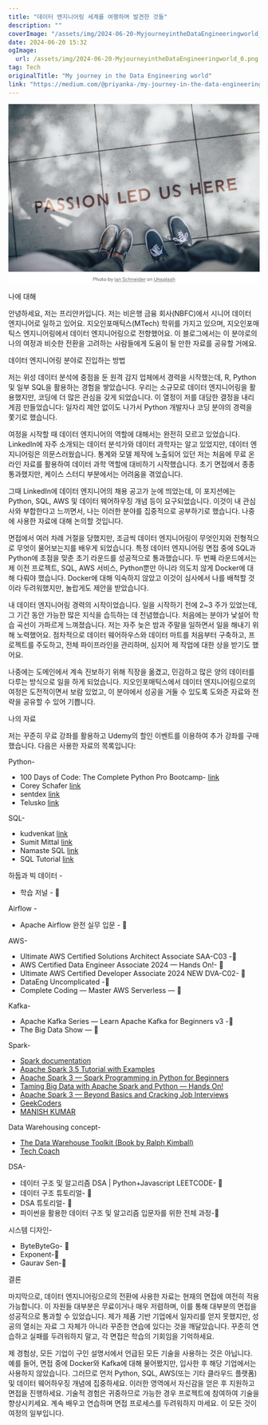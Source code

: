 ```yaml
---
title: "데이터 엔지니어링 세계를 여행하며 발견한 것들"
description: ""
coverImage: "/assets/img/2024-06-20-MyjourneyintheDataEngineeringworld_0.png"
date: 2024-06-20 15:32
ogImage: 
  url: /assets/img/2024-06-20-MyjourneyintheDataEngineeringworld_0.png
tag: Tech
originalTitle: "My journey in the Data Engineering world"
link: "https://medium.com/@priyanka-/my-journey-in-the-data-engineering-world-184d56e0a169"
---
```



![image](/assets/img/2024-06-20-MyjourneyintheDataEngineeringworld_0.png)

나에 대해

안녕하세요, 저는 프리얀카입니다. 저는 비은행 금융 회사(NBFC)에서 시니어 데이터 엔지니어로 일하고 있어요. 지오인포매틱스(MTech) 학위를 가지고 있으며, 지오인포매틱스 엔지니어링에서 데이터 엔지니어링으로 전향했어요. 이 블로그에서는 이 분야로의 나의 여정과 비슷한 전환을 고려하는 사람들에게 도움이 될 만한 자료를 공유할 거에요.

데이터 엔지니어링 분야로 진입하는 방법

<div class="content-ad"></div>

저는 위성 데이터 분석에 중점을 둔 원격 감지 업체에서 경력을 시작했는데, R, Python 및 일부 SQL을 활용하는 경험을 쌓았습니다. 우리는 소규모로 데이터 엔지니어링을 활용했지만, 코딩에 더 많은 관심을 갖게 되었습니다. 이 열정이 저를 대담한 결정을 내리게끔 만들었습니다: 일자리 제안 없이도 나가서 Python 개발자나 코딩 분야의 경력을 쫓기로 했습니다.

여정을 시작할 때 데이터 엔지니어의 역할에 대해서는 완전히 모르고 있었습니다. LinkedIn에 자주 소개되는 데이터 분석가와 데이터 과학자는 알고 있었지만, 데이터 엔지니어링은 의문스러웠습니다. 통계와 모델 제작에 노출되어 있던 저는 처음에 무료 온라인 자료를 활용하여 데이터 과학 역할에 대비하기 시작했습니다. 초기 면접에서 종종 통과했지만, 케이스 스터디 부분에서는 어려움을 겪었습니다.

그때 LinkedIn에 데이터 엔지니어의 채용 공고가 눈에 띄었는데, 이 포지션에는 Python, SQL, AWS 및 데이터 웨어하우징 개념 등이 요구되었습니다. 이것이 내 관심사와 부합한다고 느끼면서, 나는 이러한 분야를 집중적으로 공부하기로 했습니다. 나중에 사용한 자료에 대해 논의할 것입니다.

면접에서 여러 차례 거절을 당했지만, 조금씩 데이터 엔지니어링이 무엇인지와 전형적으로 무엇이 물어보는지를 배우게 되었습니다. 특정 데이터 엔지니어링 면접 중에 SQL과 Python에 초점을 맞춘 초기 라운드를 성공적으로 통과했습니다. 두 번째 라운드에서는 제 이전 프로젝트, SQL, AWS 서비스, Python뿐만 아니라 의도치 않게 Docker에 대해 다뤄야 했습니다. Docker에 대해 익숙하지 않았고 이것이 심사에서 나를 배척할 것이라 두려워했지만, 놀랍게도 제안을 받았습니다.

<div class="content-ad"></div>

내 데이터 엔지니어링 경력의 시작이었습니다. 일을 시작하기 전에 2~3 주가 있었는데, 그 기간 동안 가능한 많은 지식을 습득하는 데 전념했습니다. 처음에는 분야가 낯설어 학습 곡선이 가파르게 느껴졌습니다. 저는 자주 늦은 밤과 주말을 일하면서 일을 해내기 위해 노력했어요. 점차적으로 데이터 웨어하우스와 데이터 마트를 처음부터 구축하고, 프로젝트를 주도하고, 전체 파이프라인을 관리하며, 심지어 제 작업에 대한 상을 받기도 했어요.

나중에는 도메인에서 계속 진보하기 위해 직장을 옮겼고, 민감하고 많은 양의 데이터를 다루는 방식으로 일을 하게 되었습니다. 지오인포매틱스에서 데이터 엔지니어링으로의 여정은 도전적이면서 보람 있었고, 이 분야에서 성공을 거둘 수 있도록 도와준 자료와 전략을 공유할 수 있어 기쁩니다.

나의 자료

저는 꾸준히 무료 강좌를 활용하고 Udemy의 할인 이벤트를 이용하여 추가 강좌를 구매했습니다. 다음은 사용한 자료의 목록입니다:

<div class="content-ad"></div>

Python-

- 100 Days of Code: The Complete Python Pro Bootcamp- [link](https://website.com)
- Corey Schafer [link](https://website.com)
- sentdex [link](https://website.com)
- Telusko [link](https://website.com)

SQL-

- kudvenkat [link](https://website.com)
- Sumit Mittal [link](https://website.com)
- Namaste SQL [link](https://website.com)
- SQL Tutorial [link](https://website.com)

<div class="content-ad"></div>

하둡과 빅 데이터 -

- 학습 저널 - 🔗

Airflow -

- Apache Airflow 완전 실무 입문 - 🔗

<div class="content-ad"></div>

AWS-

- Ultimate AWS Certified Solutions Architect Associate SAA-C03 -🔗
- AWS Certified Data Engineer Associate 2024 — Hands On!- 🔗
- Ultimate AWS Certified Developer Associate 2024 NEW DVA-C02- 🔗
- DataEng Uncomplicated -🔗
- Complete Coding — Master AWS Serverless — 🔗

Kafka-

- Apache Kafka Series — Learn Apache Kafka for Beginners v3 -🔗
- The Big Data Show — 🔗

<div class="content-ad"></div>

Spark-

- [Spark documentation](link)
- [Apache Spark 3.5 Tutorial with Examples](link)
- [Apache Spark 3 — Spark Programming in Python for Beginners](link)
- [Taming Big Data with Apache Spark and Python — Hands On!](link)
- [Apache Spark 3 — Beyond Basics and Cracking Job Interviews](link)
- [GeekCoders](link)
- [MANISH KUMAR](link)

Data Warehousing concept-

- [The Data Warehouse Toolkit (Book by Ralph Kimball)](link)
- [Tech Coach](link)

<div class="content-ad"></div>

DSA-

- 데이터 구조 및 알고리즘 DSA | Python+Javascript LEETCODE- 🔗
- 데이터 구조 튜토리얼- 🔗
- DSA 튜토리얼- 🔗
- 파이썬을 활용한 데이터 구조 및 알고리즘 입문자를 위한 전체 과정-🔗

시스템 디자인-

- ByteByteGo- 🔗
- Exponent-🔗
- Gaurav Sen-🔗

<div class="content-ad"></div>

결론

마지막으로, 데이터 엔지니어링으로의 전환에 사용한 자료는 현재의 면접에 여전히 적용 가능합니다. 이 자원들 대부분은 무료이거나 매우 저렴하며, 이를 통해 대부분의 면접을 성공적으로 통과할 수 있었습니다. 제가 제품 기반 기업에서 일자리를 얻지 못했지만, 성공의 열쇠는 자료 그 자체가 아니라 꾸준한 연습에 있다는 것을 깨달았습니다. 꾸준히 연습하고 실패를 두려워하지 말고, 각 면접은 학습의 기회임을 기억하세요.

제 경험상, 모든 기업이 구인 설명서에서 언급된 모든 기술을 사용하는 것은 아닙니다. 예를 들어, 면접 중에 Docker와 Kafka에 대해 물어봤지만, 입사한 후 해당 기업에서는 사용하지 않았습니다. 그러므로 먼저 Python, SQL, AWS(또는 기타 클라우드 플랫폼) 및 데이터 웨어하우징 개념에 집중하세요. 이러한 영역에서 자신감을 얻은 후 지원하고 면접을 진행하세요. 기술적 경험은 귀중하므로 가능한 경우 프로젝트에 참여하여 기술을 향상시키세요. 계속 배우고 연습하며 면접 프로세스를 두려워하지 마세요. 이 모든 것이 여정의 일부입니다.
